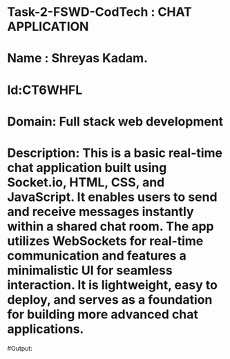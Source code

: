# Task-2-FSWD-CodTech :   CHAT APPLICATION
# Name : Shreyas Kadam.
# Id:CT6WHFL
# Domain: Full stack web development 

# Description: This is a basic real-time chat application built using Socket.io, HTML, CSS, and JavaScript. It enables users to send and receive messages instantly within a shared chat room. The app utilizes WebSockets for real-time communication and features a minimalistic UI for seamless interaction. It is lightweight, easy to deploy, and serves as a foundation for building more advanced chat applications.

#Output:
